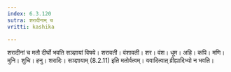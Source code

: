 ```yaml
---
index: 6.3.120
sutra: शरादीनाम् च
vritti: kashika

---
```

शरादीनां च मतौ दीर्घो भवति सञ्ज्ञायां विषये। शरावती। वंशावती। शर। वंश। धूम। अहि। कपि। मणि। मुनि। शुचि। हनु। शरादिः। सञ्ज्ञायाम् (8.2.11) इति मतोर्वत्वम्। यवादित्वात् व्रीह्यादिभ्यो न भवति।